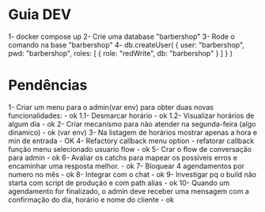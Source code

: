 # Guia DEV #
1- docker compose up
2- Crie uma database "barbershop"
3- Rode o comando na base "barbershop" 
4- db.createUser(
  {
    user: "barbershop",
    pwd: "barbershop",
    roles: [ { role: "redWrite", db: "barbershop" } ]
  }
)

# Pendências #
1- Criar um menu para o admin(var env) para obter duas novas funcionalidades: - ok
  1.1- Desmarcar horário - ok
  1.2- Visualizar horários de algum dia - ok
2- Criar mecanismo para não atender na segunda-feira (algo dinamico) - ok (var env)
3- Na listagem de horários mostrar apenas a hora e min de entrada - OK
4- Refactory callback menu option - refatorar callback função menu selecionado usuario flow - ok 
5- Crar o flow de conversação para admin - ok 
6- Avaliar os catchs para mapear os possiveis erros e encaminhar uma resposta melhor. - ok
7- Bloquear 4 agendamentos por numero no mês - ok
8- Integrar com o chat - ok
9- Investigar pq o build não starta com script de produção e com path alias - ok
10- Quando um agendamento for finalizado, o admin deve receber uma mensagem com a confirmação do dia, horário e nome do cliente - ok


